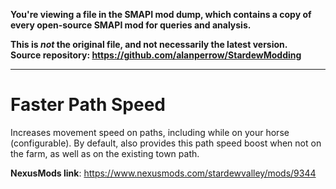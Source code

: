 **You're viewing a file in the SMAPI mod dump, which contains a copy of every open-source SMAPI mod
for queries and analysis.**

**This is _not_ the original file, and not necessarily the latest version.**  
**Source repository: https://github.com/alanperrow/StardewModding**

----

# Faster Path Speed
Increases movement speed on paths, including while on your horse (configurable). By default, also provides this path speed boost when not on the farm, as well as on the existing town path.

**NexusMods link**: https://www.nexusmods.com/stardewvalley/mods/9344
